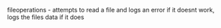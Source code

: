fileoperations - attempts to read a file and logs an error if it doesnt work, logs the files data if it does
